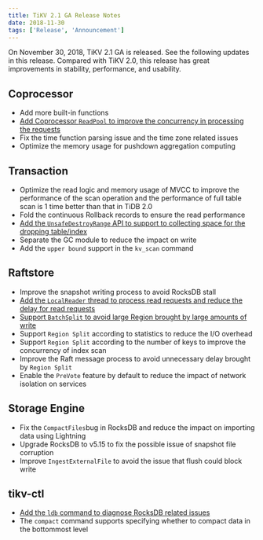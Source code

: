 ```yaml
---
title: TiKV 2.1 GA Release Notes
date: 2018-11-30
tags: ['Release', 'Announcement']
---
```


On November 30, 2018, TiKV 2.1 GA is released. See the following updates in this release. Compared with TiKV 2.0, this release has great improvements in stability, performance, and usability.

<!--more-->

## Coprocessor

- Add more built-in functions
- [Add Coprocessor `ReadPool` to improve the concurrency in processing the requests](https://github.com/tikv/rfcs/blob/master/text/2017-12-22-read-pool.md)
- Fix the time function parsing issue and the time zone related issues
- Optimize the memory usage for pushdown aggregation computing

## Transaction

- Optimize the read logic and memory usage of MVCC to improve the performance of the scan operation and the performance of full table scan is 1 time better than that in TiDB 2.0
- Fold the continuous Rollback records to ensure the read performance
- [Add the `UnsafeDestroyRange` API to support to collecting space for the dropping table/index](https://github.com/tikv/rfcs/blob/master/text/2018-08-29-unsafe-destroy-range.md)
- Separate the GC module to reduce the impact on write
- Add the `upper bound` support in the `kv_scan` command

## Raftstore

- Improve the snapshot writing process to avoid RocksDB stall
- [Add the `LocalReader` thread to process read requests and reduce the delay for read requests](https://github.com/tikv/rfcs/pull/17)
- [Support `BatchSplit` to avoid large Region brought by large amounts of write](https://github.com/tikv/rfcs/pull/6)
- Support `Region Split` according to statistics to reduce the I/O overhead
- Support `Region Split` according to the number of keys to improve the concurrency of index scan
- Improve the Raft message process to avoid unnecessary delay brought by `Region Split`
- Enable the `PreVote` feature by default to reduce the impact of network isolation on services

## Storage Engine

- Fix the `CompactFiles`bug in RocksDB and reduce the impact on importing data using Lightning
- Upgrade RocksDB to v5.15 to fix the possible issue of snapshot file corruption
- Improve `IngestExternalFile` to avoid the issue that flush could block write

## tikv-ctl

- [Add the `ldb` command to diagnose RocksDB related issues](https://github.com/tikv/tikv/blob/master/docs/tools/tikv-control.md#ldb-command)
- The `compact` command supports specifying whether to compact data in the bottommost level

